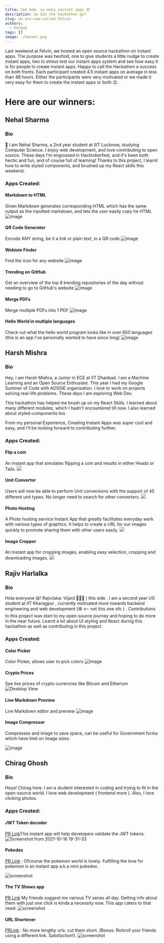 ```yaml
---
title: See mom, so many instant apps 😍 
description: ow did the hackathon go?
slug: we-are-now-called-felvin
authors:
  - hargup
tags: []
image: ./banner.png
---
```


Last weekend at Felvin, we hosted an open source hackathon on instant apps. The purpose was twofold, one to give students a little nudge to create instant apps, two to stress test our instant apps system and see how easy it is for people to create instant apps. Happy to call the Hackathon a success on both fronts. Each participant created 4.5 instant apps on average in less than 48 hours. Either the participants were very motivated or we made it very easy for them to create the instant apps or both 😉.

# Here are our winners:

## Nehal Sharma
### Bio

👋 I am Nehal Sharma, a 2nd year student at IIIT Lucknow, studying Computer Science. I enjoy web development, and love contributing to open source. These days I'm engrossed in Hacktoberfest, and it's been both hectic and fun, and of course full of learning! Thanks to this project, I learnt how to write styled components, and brushed up my React skills this weekend.


### Apps Created:
#### Markdown to HTML
Given Markdown generates corresponding HTML which has the same output as the inputted markdown, and lets the user easily copy he HTML
![image](https://user-images.githubusercontent.com/68962290/137635239-8f53fa1a-9469-469f-b5e3-c22cb4a821df.png)

#### QR Code Generator
Encode ANY string, be it a link or plain text, in a QR code
![image](https://user-images.githubusercontent.com/68962290/137635251-630283a3-59ce-46b1-9ffd-7e62646e551f.png)

#### Webiste Finder
Find the icon for any website
![image](https://user-images.githubusercontent.com/68962290/137635264-955a45f0-2581-4282-ae7d-55d7821ad223.png)

#### Trending on GitHub
Get an overview of the top 8 trending repositories of the day without needing to go to GitHub's website
![image](https://user-images.githubusercontent.com/68962290/137635278-0068ad4d-c1cf-4190-86aa-f067af00f7fd.png)

#### Merge PDFs 
Merge multiple PDFs into 1 PDF
![image](https://user-images.githubusercontent.com/68962290/137635286-e4ae03ad-d345-431c-96eb-fb45aa5784b3.png)

#### Hello World in multiple languages 
Check out what the hello world program looks like in over 650 languages (this is an app I've personally wanted to have since long)
![image](https://user-images.githubusercontent.com/68962290/137635306-8d28fe58-3195-408b-bb94-ac2c844f362d.png)

##  Harsh Mishra 

### Bio
Hey, I am Harsh Mishra, a Junior in ECE at IIT Dhanbad. I am a Machine Learning and an Open Source Enthusiast. This year I had my Google Summer of Code with AOSSIE organisation. I love to work on projects solving real-life problems. These days I am exploring Web Dev.

This hackathon has helped me brush up on my React Skills. I learned about many different modules, which I hadn't encountered till now. I also learned about styled-components too.

From my personal Experience, Creating Instant Apps was super cool and easy, and I'll be looking forward to contributing further.

### Apps Created:
#### Flip a coin

An instant app that simulates flipping a coin and results in either Heads or Tails.
<img src="https://imgur.com/pM8n2H0.jpg" > 

#### Unit Convertor
Users will now be able to perform Unit conversions with the support of 45 different unit types. No longer need to search for other converters.
<img src="https://imgur.com/NJwvyFY.jpg" >

#### Photo Hosting
A Photo hosting service Instant App that greatly facilitates everyday work with various types of graphics. It helps to create a URL for our images quickly to promote sharing them with other users easily.
<img src="https://imgur.com/au1gKZH.jpg">

#### Image Cropper
An Instant app for cropping images, enabling easy selection, cropping and downloading images.
<img src="https://imgur.com/iH7x4m6.jpg">

## Rajiv Harlalka

### Bio
Hola everyone 😃! Rajiv(aka: Vijard 🧙🏻‍♂️ ) this side . I am a second year UG student at IIT Kharagpur , currently motivated more towards backend engineering and web development (🕸️ <-- not this one ofc ) . Contributions to this project was start to my open-source journey and hoping to do more in the near future. Learnt a lot about UI styling and React during this hackathon as well as contributing in this project.

### Apps Created:

#### Color Picker
Color Picker, allows user to pick colors
![image](https://user-images.githubusercontent.com/68731551/137625898-82ad8fa4-069c-43a4-b6c5-5eb09b1827ef.png)

#### Crypto Prices
See live prices of crypto currencies like Bitcoin and Etherium
![Desktop View](https://user-images.githubusercontent.com/68731551/137580210-1cb65691-e608-4ae6-a2e6-c90c9e623189.png)

#### Live Markdown Preview
Live Markdown editor and preview
![image](https://user-images.githubusercontent.com/68731551/137540834-866bca2d-8b63-44fd-ab79-7e08de2b9e24.png)

#### Image Compressor
Compresses and image to save space, can be useful for Government forms which have limit on image sizes.

![image](https://user-images.githubusercontent.com/68731551/137601598-fe203428-d3c5-424b-8a40-255fdd8c3167.png)

## Chirag Ghosh

### Bio
Heya! Chirag here. I am a student interested in coding and trying to fit in the open-source world. I love web development ( frontend more ). Also, I love clicking photos.

### Apps Created:
#### JWT Token decoder 

[PR Link](https://github.com/felvin-search/instant-apps/pull/181)This instant app will help developers validate the JWT tokens.
![Screenshot from 2021-10-16 19-31-33](https://user-images.githubusercontent.com/75582834/137622649-cdd390b7-362b-4288-8b50-27b31c2a5b1e.png)


#### Pokedex 
[PR Link](https://github.com/felvin-search/instant-apps/pull/189) : 
Ofcourse the pokemon world is lovely. Fulfilling the love for pokemon is an instant app a.k.a mini pokedex.

![screenshot](https://user-images.githubusercontent.com/75582834/137622671-9f3f4cd6-8f9b-4da2-a0ab-d278e2f64422.png)


#### The TV Shows app 
[PR Link](https://github.com/felvin-search/instant-apps/pull/190) 
My friends suggest me various TV series all day. Getting info about them with just one click is kinda a necessity now. This app caters to that need.
![screenshot](https://user-images.githubusercontent.com/75582834/137622695-04658a0b-6cfd-4e12-9afe-408279cf3c13.png)

#### URL Shortener 

[PRLink](https://github.com/felvin-search/instant-apps/pull/194) : No more lengthy urls. cut them short. (Bonus: Rickroll your friends using a different link. Satisfaction!).
![screenshot](https://user-images.githubusercontent.com/75582834/137626756-c86000ef-9afa-4690-aa8e-65fb0d7d1cff.png)
